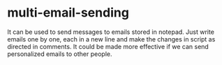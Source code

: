 # multi-email-sending
It can be used to send messages to emails stored in notepad.
Just write emails one by one, each in a new line and make the changes in script as directed in comments.
It could be made more effective if we can send personalized emails to other people.

